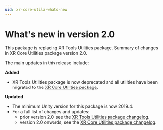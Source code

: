 ```yaml
---
uid: xr-core-utila-whats-new
---
```

# What's new in version 2.0

This package is replacing XR Tools Utilities package. Summary of changes in XR Core Utilities package version 2.0.

The main updates in this release include:

**Added**

- XR Tools Utilities package is now deprecated and all utilities have been migrated to the [XR Core Utilities package](xref:xr-core-utils-manual).

**Updated**

- The minimum Unity version for this package is now 2019.4.
- For a full list of changes and updates:
  - prior version 2.0, see the [XR Tools Utilities package changelog](https://docs.unity3d.com/Packages/com.unity.xrtools.utils@latest?preview=1&subfolder=/changelog/CHANGELOG).
  - version 2.0 onwards, see the [XR Core Utilities package changelog](xref:xr-core-utils-changelog).